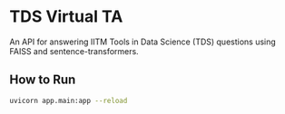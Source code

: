 # TDS Virtual TA

An API for answering IITM Tools in Data Science (TDS) questions using FAISS and sentence-transformers.

## How to Run

```bash
uvicorn app.main:app --reload
